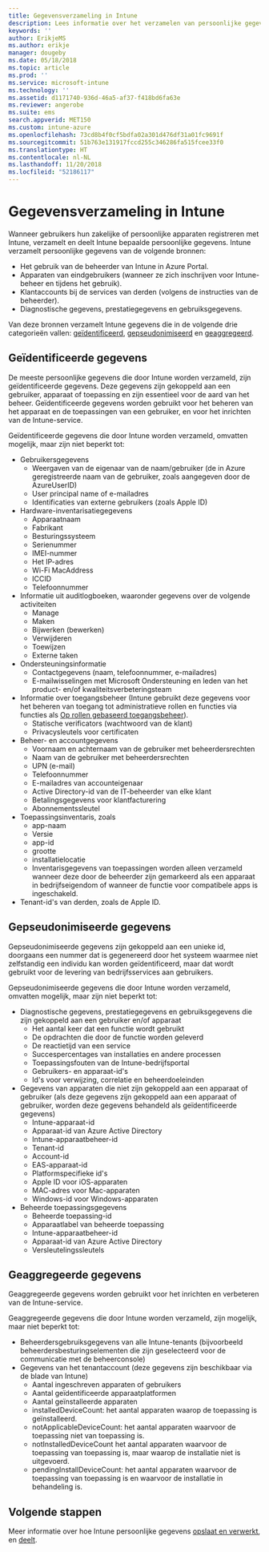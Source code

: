 ```yaml
---
title: Gegevensverzameling in Intune
description: Lees informatie over het verzamelen van persoonlijke gegevens in Intune.
keywords: ''
author: ErikjeMS
ms.author: erikje
manager: dougeby
ms.date: 05/18/2018
ms.topic: article
ms.prod: ''
ms.service: microsoft-intune
ms.technology: ''
ms.assetid: d1171740-936d-46a5-af37-f418bd6fa63e
ms.reviewer: angerobe
ms.suite: ems
search.appverid: MET150
ms.custom: intune-azure
ms.openlocfilehash: 73cd8b4f0cf5bdfa02a301d476df31a01fc9691f
ms.sourcegitcommit: 51b763e131917fccd255c346286fa515fcee33f0
ms.translationtype: HT
ms.contentlocale: nl-NL
ms.lasthandoff: 11/20/2018
ms.locfileid: "52186117"
---
```

# <a name="data-collection-in-intune"></a>Gegevensverzameling in Intune

Wanneer gebruikers hun zakelijke of persoonlijke apparaten registreren met Intune, verzamelt en deelt Intune bepaalde persoonlijke gegevens. Intune verzamelt persoonlijke gegevens van de volgende bronnen:

- Het gebruik van de beheerder van Intune in Azure Portal.
- Apparaten van eindgebruikers (wanneer ze zich inschrijven voor Intune-beheer en tijdens het gebruik).
- Klantaccounts bij de services van derden (volgens de instructies van de beheerder).
- Diagnostische gegevens, prestatiegegevens en gebruiksgegevens.

Van deze bronnen verzamelt Intune gegevens die in de volgende drie categorieën vallen: [geïdentificeerd](#identified-data), [gepseudonimiseerd](#pseudonymized-data) en [geaggregeerd](#aggregated-data).

## <a name="identified-data"></a>Geïdentificeerde gegevens

De meeste persoonlijke gegevens die door Intune worden verzameld, zijn geïdentificeerde gegevens. Deze gegevens zijn gekoppeld aan een gebruiker, apparaat of toepassing en zijn essentieel voor de aard van het beheer. Geïdentificeerde gegevens worden gebruikt voor het beheren van het apparaat en de toepassingen van een gebruiker, en voor het inrichten van de Intune-service.

Geïdentificeerde gegevens die door Intune worden verzameld, omvatten mogelijk, maar zijn niet beperkt tot: 

- Gebruikersgegevens
    - Weergaven van de eigenaar van de naam/gebruiker (de in Azure geregistreerde naam van de gebruiker, zoals aangegeven door de AzureUserID)
    - User principal name of e-mailadres
    - Identificaties van externe gebruikers (zoals Apple ID)
- Hardware-inventarisatiegegevens
    - Apparaatnaam
    - Fabrikant
    - Besturingssysteem
    - Serienummer
    - IMEI-nummer
    - Het IP-adres
    - Wi-Fi MacAddress
    - ICCID
    - Telefoonnummer
- Informatie uit auditlogboeken, waaronder gegevens over de volgende activiteiten
    - Manage
    - Maken
    - Bijwerken (bewerken)
    - Verwijderen
    - Toewijzen
    - Externe taken
- Ondersteuningsinformatie
    - Contactgegevens (naam, telefoonnummer, e-mailadres)
    - E-mailwisselingen met Microsoft Ondersteuning en leden van het product- en/of kwaliteitsverbeteringsteam
- Informatie over toegangsbeheer (Intune gebruikt deze gegevens voor het beheren van toegang tot administratieve rollen en functies via functies als [Op rollen gebaseerd toegangsbeheer](role-based-access-control.md)).
    - Statische verificators (wachtwoord van de klant)
    - Privacysleutels voor certificaten 
- Beheer- en accountgegevens
    - Voornaam en achternaam van de gebruiker met beheerdersrechten
    - Naam van de gebruiker met beheerdersrechten
    - UPN (e-mail)
    - Telefoonnummer
    - E-mailadres van accounteigenaar
    - Active Directory-id van de IT-beheerder van elke klant
    - Betalingsgegevens voor klantfacturering
    - Abonnementssleutel
- Toepassingsinventaris, zoals
    - app-naam
    - Versie
    - app-id
    - grootte
    - installatielocatie
    - Inventarisgegevens van toepassingen worden alleen verzameld wanneer deze door de beheerder zijn gemarkeerd als een apparaat in bedrijfseigendom of wanneer de functie voor compatibele apps is ingeschakeld.  
- Tenant-id's van derden, zoals de Apple ID. 

## <a name="pseudonymized-data"></a>Gepseudonimiseerde gegevens

Gepseudonimiseerde gegevens zijn gekoppeld aan een unieke id, doorgaans een nummer dat is gegenereerd door het systeem waarmee niet zelfstandig een individu kan worden geïdentificeerd, maar dat wordt gebruikt voor de levering van bedrijfsservices aan gebruikers. 

Gepseudonimiseerde gegevens die door Intune worden verzameld, omvatten mogelijk, maar zijn niet beperkt tot: 

- Diagnostische gegevens, prestatiegegevens en gebruiksgegevens die zijn gekoppeld aan een gebruiker en/of apparaat
    - Het aantal keer dat een functie wordt gebruikt
    - De opdrachten die door de functie worden geleverd
    - De reactietijd van een service
    - Succespercentages van installaties en andere processen
    - Toepassingsfouten van de Intune-bedrijfsportal
    - Gebruikers- en apparaat-id's
    - Id's voor verwijzing, correlatie en beheerdoeleinden 
- Gegevens van apparaten die niet zijn gekoppeld aan een apparaat of gebruiker (als deze gegevens zijn gekoppeld aan een apparaat of gebruiker, worden deze gegevens behandeld als geïdentificeerde gegevens)
    - Intune-apparaat-id
    - Apparaat-id van Azure Active Directory
    - Intune-apparaatbeheer-id
    - Tenant-id
    - Account-id
    - EAS-apparaat-id
    - Platformspecifieke id's
    - Apple ID voor iOS-apparaten
    - MAC-adres voor Mac-apparaten
    - Windows-id voor Windows-apparaten
- Beheerde toepassingsgegevens
    - Beheerde toepassing-id
    - Apparaatlabel van beheerde toepassing
    - Intune-apparaatbeheer-id
    - Apparaat-id van Azure Active Directory
    - Versleutelingssleutels

## <a name="aggregated-data"></a>Geaggregeerde gegevens

Geaggregeerde gegevens worden gebruikt voor het inrichten en verbeteren van de Intune-service. 

Geaggregeerde gegevens die door Intune worden verzameld, zijn mogelijk, maar niet beperkt tot: 

- Beheerdersgebruiksgegevens van alle Intune-tenants (bijvoorbeeld beheerdersbesturingselementen die zijn geselecteerd voor de communicatie met de beheerconsole)
- Gegevens van het tenantaccount (deze gegevens zijn beschikbaar via de blade van Intune)
    - Aantal ingeschreven apparaten of gebruikers
    - Aantal geïdentificeerde apparaatplatformen  
    - Aantal geïnstalleerde apparaten
    - installedDeviceCount: het aantal apparaten waarop de toepassing is geïnstalleerd.
    - notApplicableDeviceCount: het aantal apparaten waarvoor de toepassing niet van toepassing is.
    - notInstalledDeviceCount het aantal apparaten waarvoor de toepassing van toepassing is, maar waarop de installatie niet is uitgevoerd.
    - pendingInstallDeviceCount: het aantal apparaten waarvoor de toepassing van toepassing is en waarvoor de installatie in behandeling is.
    
## <a name="next-steps"></a>Volgende stappen

Meer informatie over hoe Intune persoonlijke gegevens [opslaat en verwerkt](privacy-data-store-process.md), en [deelt](privacy-data-secure-share.md). 